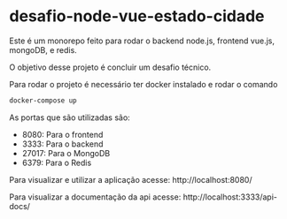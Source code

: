 # desafio-node-vue-estado-cidade

Este é um monorepo feito para rodar o backend node.js, frontend vue.js, mongoDB, e redis.

O objetivo desse projeto é concluir um desafio técnico.

Para rodar o projeto é necessário ter docker instalado e rodar o comando

```bash
docker-compose up
```

As portas que são utilizadas são:
- 8080: Para o frontend
- 3333: Para o backend
- 27017: Para o MongoDB
- 6379: Para o Redis

Para visualizar e utilizar a aplicação acesse:
http://localhost:8080/

Para visualizar a documentação da api acesse:
http://localhost:3333/api-docs/
